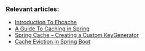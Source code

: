 ### Relevant articles:
- [Introduction To Ehcache](http://www.baeldung.com/ehcache)
- [A Guide To Caching in Spring](http://www.baeldung.com/spring-cache-tutorial)
- [Spring Cache – Creating a Custom KeyGenerator](http://www.baeldung.com/spring-cache-custom-keygenerator)
- [Cache Eviction in Spring Boot](https://www.baeldung.com/spring-boot-evict-cache)

